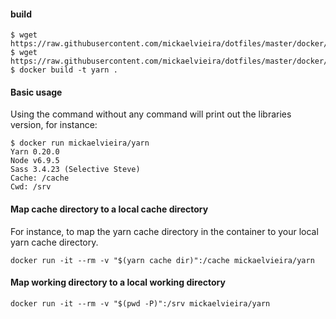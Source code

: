 #### build

```
$ wget https://raw.githubusercontent.com/mickaelvieira/dotfiles/master/docker/yarn/Dockerfile
$ wget https://raw.githubusercontent.com/mickaelvieira/dotfiles/master/docker/yarn/script.sh
$ docker build -t yarn .
```

#### Basic usage

Using the command without any command will print out the libraries version, for instance:

```
$ docker run mickaelvieira/yarn
Yarn 0.20.0
Node v6.9.5
Sass 3.4.23 (Selective Steve)
Cache: /cache
Cwd: /srv
```

#### Map cache directory to a local cache directory

For instance, to map the yarn cache directory in the container to your local yarn cache directory.

```
docker run -it --rm -v "$(yarn cache dir)":/cache mickaelvieira/yarn
```

#### Map working directory to a local working directory

```
docker run -it --rm -v "$(pwd -P)":/srv mickaelvieira/yarn
```
